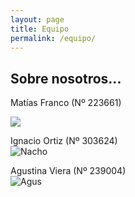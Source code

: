 ```yaml
---
layout: page
title: Equipo
permalink: /equipo/
---
```

<link rel="stylesheet" type="text/css" href="estilo.css">


## Sobre nosotros...
 

Matías Franco (Nº 223661)  
 <div class="centrar">
    <img src="/assets/Matias.png">
  </div>


Ignacio Ortiz (Nº 303624)  
![Nacho](/assets/Nacho.png)  

Agustina Viera (Nº 239004)  
![Agus](/assets/Agus.png)  
  


